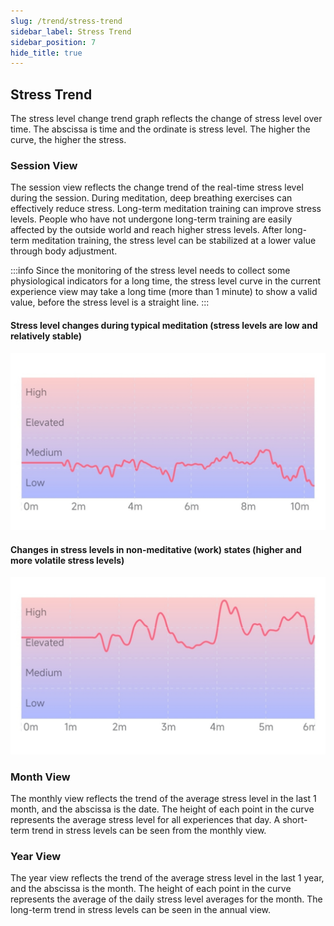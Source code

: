 ```yaml
---
slug: /trend/stress-trend
sidebar_label: Stress Trend
sidebar_position: 7
hide_title: true
---
```


## Stress Trend

The stress level change trend graph reflects the change of stress level over time. The abscissa is time and the ordinate is stress level. The higher the curve, the higher the stress.

### Session View

The session view reflects the change trend of the real-time stress level during the session. During meditation, deep breathing exercises can effectively reduce stress. Long-term meditation training can improve stress levels. People who have not undergone long-term training are easily affected by the outside world and reach higher stress levels. After long-term meditation training, the stress level can be stabilized at a lower value through body adjustment.

:::info
Since the monitoring of the stress level needs to collect some physiological indicators for a long time, the stress level curve in the current experience view may take a long time (more than 1 minute) to show a valid value, before the stress level is a straight line.
:::

#### Stress level changes during typical meditation (stress levels are low and relatively stable)
![Stress level changes during typical meditation (stress levels are low and relatively stable)](ImagesL/30.PNG)

#### Changes in stress levels in non-meditative (work) states (higher and more volatile stress levels)
![Changes in stress levels in non-meditative (work) states (higher and more volatile stress levels)](ImagesL/31.PNG)

### Month View

The monthly view reflects the trend of the average stress level in the last 1 month, and the abscissa is the date. The height of each point in the curve represents the average stress level for all experiences that day. A short-term trend in stress levels can be seen from the monthly view.

### Year View

The  year view reflects the trend of the average stress level in the last 1 year, and the abscissa is the month. The height of each point in the curve represents the average of the daily stress level averages for the month. The long-term trend in stress levels can be seen in the annual view.